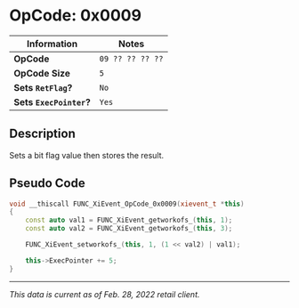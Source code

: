 # OpCode: 0x0009

| Information               | Notes |
|---                        |---    |
| **OpCode**                | `09 ?? ?? ?? ??` |
| **OpCode Size**           | `5`   |
| **Sets `RetFlag`?**       | `No`  |
| **Sets `ExecPointer`?**   | `Yes` |

## Description

Sets a bit flag value then stores the result.

## Pseudo Code

```cpp
void __thiscall FUNC_XiEvent_OpCode_0x0009(xievent_t *this)
{
    const auto val1 = FUNC_XiEvent_getworkofs_(this, 1);
    const auto val2 = FUNC_XiEvent_getworkofs_(this, 3);

    FUNC_XiEvent_setworkofs_(this, 1, (1 << val2) | val1);

    this->ExecPointer += 5;
}
```

---

_This data is current as of Feb. 28, 2022 retail client._